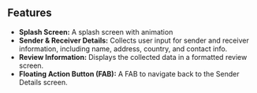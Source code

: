 ## Features

- **Splash Screen:** A splash screen with animation 
- **Sender & Receiver Details:** Collects user input for sender and receiver information, including name, address, country, and contact info.
- **Review Information:** Displays the collected data in a formatted review screen.
- **Floating Action Button (FAB):** A FAB to navigate back to the Sender Details screen.


